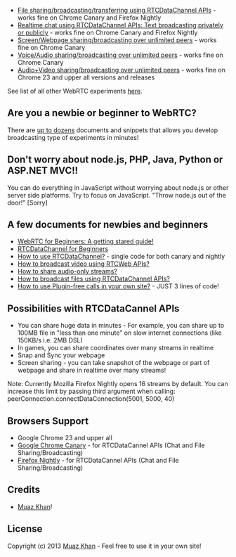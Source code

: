 * [File sharing/broadcasting/transferring using RTCDataChannel APIs](https://webrtc-experiment.appspot.com/file-broadcast/) - works fine on Chrome Canary and Firefox Nightly
* [Realtime chat using RTCDataChannel APIs: Text broadcasting privately or publicly](https://webrtc-experiment.appspot.com/chat/) - works fine on Chrome Canary and Firefox Nightly
* [Screen/Webpage sharing/broadcasting over unlimited peers](https://webrtc-experiment.appspot.com/screen-broadcast/) - works fine on Chrome Canary
* [Voice/Audio sharing/broadcasting over unlimited peers](https://webrtc-experiment.appspot.com/audio-broadcast/) - works fine on Chrome Canary
* [Audio+Video sharing/broadcasting over unlimited peers](https://webrtc-experiment.appspot.com/broadcast/) - works fine on Chrome 23 and upper all versions and releases

See list of all other WebRTC experiments [here](https://webrtc-experiment.appspot.com/).

## Are you a newbie or beginner to WebRTC?

There are [up to dozens](https://webrtc-experiment.appspot.com/) documents and snippets that allows you develop broadcasting type of experiments in minutes!

## Don't worry about node.js, PHP, Java, Python or ASP.NET MVC!!

You can do everything in JavaScript without worrying about node.js or other server side platforms. Try to focus on JavaScript. "Throw node.js out of the door!" [Sorry]

## A few documents for newbies and beginners

* [WebRTC for Beginners: A getting stared guide!](https://webrtc-experiment.appspot.com/docs/webrtc-for-beginners.html)
* [RTCDataChannel for Beginners](https://webrtc-experiment.appspot.com/docs/rtc-datachannel-for-beginners.html)
* [How to use RTCDataChannel?](https://webrtc-experiment.appspot.com/docs/how-to-use-rtcdatachannel.html) - single code for both canary and nightly
* [How to broadcast video using RTCWeb APIs?](https://webrtc-experiment.appspot.com/docs/how-to-broadcast-video-using-RTCWeb-APIs.html)
* [How to share audio-only streams?](https://webrtc-experiment.appspot.com/docs/how-to-share-audio-only-streams.html)
* [How to broadcast files using RTCDataChannel APIs?](https://webrtc-experiment.appspot.com/docs/how-file-broadcast-works.html)
* [How to use Plugin-free calls in your own site?](https://webrtc-experiment.appspot.com/docs/how-to-use-plugin-free-calls.html) - JUST 3 lines of code!

## Possibilities with RTCDataCannel APIs

* You can share huge data in minutes - For example, you can share up to 100MB file in "less than one minute" on slow internet connections (like 150KB/s i.e. 2MB DSL)
* In games, you can share coordinates over many streams in realtime
* Snap and Sync your webpage
* Screen sharing - you can take snapshot of the webpage or part of webpage and share in realtime over many streams!

Note: Currently Mozilla Firefox Nightly opens 16 streams by default. You can increase this limit by passing third argument when calling: peerConnection.connectDataConnection(5001, 5000, 40)

## Browsers Support

* Google Chrome 23 and upper all
* [Google Chrome Canary](https://www.google.com/intl/en/chrome/browser/canary.html) - for RTCDataCannel APIs (Chat and File Sharing/Broadcasting)
* [Firefox Nightly](http://nightly.mozilla.org/) - for RTCDataCannel APIs (Chat and File Sharing/Broadcasting)

## Credits

* [Muaz Khan](http://github.com/muaz-khan)!

## License
Copyright (c) 2013 [Muaz Khan](https://plus.google.com/100325991024054712503) - Feel free to use it in your own site!